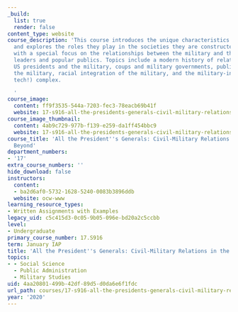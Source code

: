 ```yaml
---
_build:
  list: true
  render: false
content_type: website
course_description: 'This course introduces the unique characteristics of militaries
  and explores the roles they play in the societies they are constructed to defend,
  with a special focus on the relationships between the military and their civilian
  leaders and popular publics. Topics include a modern history of relations between
  US presidents and the military, coups and military governments, public trust in
  the military, racial integration of the military, and the military-industrial (and
  tech!) complex.

  '
course_image:
  content: ff9f3535-544a-7203-fec3-78eacb69b41f
  website: 17-s916-all-the-presidents-generals-civil-military-relations-in-the-us-and-beyond-january-iap-2020
course_image_thumbnail:
  content: 4ab9c729-977b-f139-e259-da1ff454bbc9
  website: 17-s916-all-the-presidents-generals-civil-military-relations-in-the-us-and-beyond-january-iap-2020
course_title: 'All the President''s Generals: Civil-Military Relations in the US and
  Beyond'
department_numbers:
- '17'
extra_course_numbers: ''
hide_download: false
instructors:
  content:
  - ba2d6af0-5732-1628-5240-0083b3896ddb
  website: ocw-www
learning_resource_types:
- Written Assignments with Examples
legacy_uid: c5c415d3-0c05-9b05-096e-bd20a2c5ccbb
level:
- Undergraduate
primary_course_number: 17.S916
term: January IAP
title: 'All the President''s Generals: Civil-Military Relations in the US and Beyond'
topics:
- - Social Science
  - Public Administration
  - Military Studies
uid: 4aa20801-499b-42df-89d5-d0da6e6f1fdc
url_path: courses/17-s916-all-the-presidents-generals-civil-military-relations-in-the-us-and-beyond-january-iap-2020
year: '2020'
---
```

